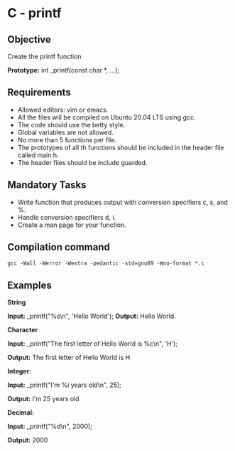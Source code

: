 
# C - printf


## Objective
Create the printf function

**Prototype:** int _printf(const char *, ...);

## Requirements

* Allowed editors: vim or emacs.
* All the files will be compiled on Ubuntu 20.04 LTS using gcc.
* The code should use the betty style.
* Global variables are not allowed.
* No more than 5 functions per file.
* The prototypes of all th functions should be included in the header file called main.h.
* The header files should be include guarded.

## Mandatory Tasks
* Write function that produces output with conversion specifiers c, s, and %.
* Handle conversion specifiers d, i.
* Create a man page for your function.

## Compilation command
  `gcc -Wall -Werror -Wextra -pedantic -std=gnu89 -Wno-format *.c`
  
## Examples
**String**

**Input:** _printf("%s\n", 'Hello World');
**Output:** Hello World.

**Character**

**Input:** _printf("The first letter of Hello World is %c\n", 'H');

**Output:** The first letter of Hello World is H

**Integer:**

**Input:** _printf("I'm %i years old\n", 25);

**Output:** I'm 25 years old

**Decimal:**

**Input:** _printf("%d\n", 2000);

**Output:** 2000
